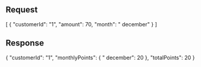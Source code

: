 Request
---------
[
    {
        "customerId": "1",
        "amount": 70,
        "month": " december"
    }
]

Response
----------
{
    "customerId": "1",
    "monthlyPoints": {
        " december": 20
    },
    "totalPoints": 20
}
